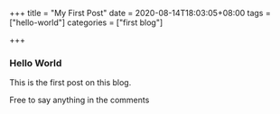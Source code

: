 +++
title = "My First Post"
date = 2020-08-14T18:03:05+08:00
tags = ["hello-world"]
categories = ["first blog"]


+++

### Hello World

This is the first post on this blog.

Free to say anything in the comments